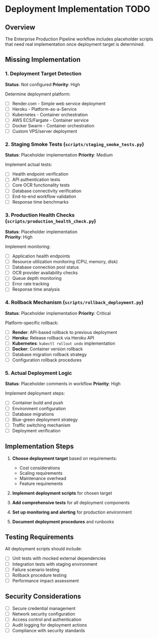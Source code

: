 # Deployment Implementation TODO

## Overview
The Enterprise Production Pipeline workflow includes placeholder scripts that need real implementation once deployment target is determined.

## Missing Implementation

### 1. Deployment Target Detection
**Status**: Not configured
**Priority**: High

Determine deployment platform:
- [ ] Render.com - Simple web service deployment
- [ ] Heroku - Platform-as-a-Service 
- [ ] Kubernetes - Container orchestration
- [ ] AWS ECS/Fargate - Container service
- [ ] Docker Swarm - Container orchestration
- [ ] Custom VPS/server deployment

### 2. Staging Smoke Tests (`scripts/staging_smoke_tests.py`)
**Status**: Placeholder implementation
**Priority**: Medium

Implement actual tests:
- [ ] Health endpoint verification
- [ ] API authentication tests
- [ ] Core OCR functionality tests
- [ ] Database connectivity verification
- [ ] End-to-end workflow validation
- [ ] Response time benchmarks

### 3. Production Health Checks (`scripts/production_health_check.py`)
**Status**: Placeholder implementation  
**Priority**: High

Implement monitoring:
- [ ] Application health endpoints
- [ ] Resource utilization monitoring (CPU, memory, disk)
- [ ] Database connection pool status
- [ ] OCR provider availability checks
- [ ] Queue depth monitoring
- [ ] Error rate tracking
- [ ] Response time analysis

### 4. Rollback Mechanism (`scripts/rollback_deployment.py`)
**Status**: Placeholder implementation
**Priority**: Critical

Platform-specific rollback:
- [ ] **Render**: API-based rollback to previous deployment
- [ ] **Heroku**: Release rollback via Heroku API
- [ ] **Kubernetes**: `kubectl rollout undo` implementation
- [ ] **Docker**: Container version rollback
- [ ] Database migration rollback strategy
- [ ] Configuration rollback procedures

### 5. Actual Deployment Logic
**Status**: Placeholder comments in workflow
**Priority**: High

Implement deployment steps:
- [ ] Container build and push
- [ ] Environment configuration
- [ ] Database migrations
- [ ] Blue-green deployment strategy
- [ ] Traffic switching mechanism
- [ ] Deployment verification

## Implementation Steps

1. **Choose deployment target** based on requirements:
   - Cost considerations
   - Scaling requirements  
   - Maintenance overhead
   - Feature requirements

2. **Implement deployment scripts** for chosen target

3. **Add comprehensive tests** for all deployment components

4. **Set up monitoring and alerting** for production environment

5. **Document deployment procedures** and runbooks

## Testing Requirements

All deployment scripts should include:
- [ ] Unit tests with mocked external dependencies
- [ ] Integration tests with staging environment
- [ ] Failure scenario testing
- [ ] Rollback procedure testing
- [ ] Performance impact assessment

## Security Considerations

- [ ] Secure credential management
- [ ] Network security configuration
- [ ] Access control and authentication
- [ ] Audit logging for deployment actions
- [ ] Compliance with security standards